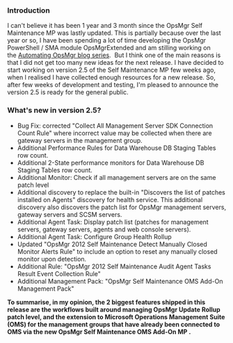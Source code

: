 ### Introduction

I can't believe it has been 1 year and 3 month since the OpsMgr Self Maintenance MP was lastly updated. This is partially because over the last year or so, I have been spending a lot of time developing the OpsMgr PowerShell / SMA module OpsMgrExtended and am stilling working on the [Automating OpsMgr blog series](http://blog.tyang.org/tag/automating-opsmgr/).  But I think one of the main reasons is that I did not get too many new ideas for the next release. I have decided to start working on version 2.5 of the Self Maintenance MP few weeks ago, when I realised I have collected enough resources for a new release. So, after few weeks of development and testing, I'm pleased to announce the version 2.5 is ready for the general public.

### What's new in version 2.5?

-   Bug Fix: corrected "Collect All Management Server SDK Connection Count Rule" where incorrect value may be collected when there are gateway servers in the management group.
-   Additional Performance Rules for Data Warehouse DB Staging Tables row count.
-   Additional 2-State performance monitors for Data Warehouse DB Staging Tables row count.
-   Additional Monitor: Check if all management servers are on the same patch level
-   Additional discovery to replace the built-in "Discovers the list of patches installed on Agents" discovery for health service. This additional discovery also discovers the patch list for OpsMgr management servers, gateway servers and SCSM servers.
-   Additional Agent Task: Display patch list (patches for management servers, gateway servers, agents and web console servers).
-   Additional Agent Task: Configure Group Health Rollup
-   Updated "OpsMgr 2012 Self Maintenance Detect Manually Closed Monitor Alerts Rule" to include an option to reset any manually closed monitor upon detection.
-   Additional Rule: "OpsMgr 2012 Self Maintenance Audit Agent Tasks Result Event Collection Rule"
-   Additional Management Pack: "OpsMgr Self Maintenance OMS Add-On Management Pack"

**To summarise, in my opinion, the 2 biggest features shipped in this release are the workflows built around managing OpsMgr Update Rollup patch level, and the extension to Microsoft Operations Management Suite (OMS) for the management groups that have already been connected to OMS via the new OpsMgr Self Maintenance OMS Add-On MP .**